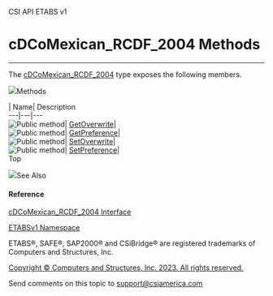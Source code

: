﻿

CSI API ETABS v1

# cDCoMexican_RCDF_2004 Methods  
  
---  
  
The [cDCoMexican_RCDF_2004](cbde9763-3608-121e-a091-320ff206d3ba.htm) type
exposes the following members.

![](../icons/SectionExpanded.png)Methods

| Name| Description  
---|---|---  
![Public method](../icons/pubmethod.gif)|
[GetOverwrite](77d3d65e-f86b-3ae2-e71b-6194ac384190.htm)|  
![Public method](../icons/pubmethod.gif)|
[GetPreference](d6bb1acd-e314-7737-7fa3-4a37634f75b7.htm)|  
![Public method](../icons/pubmethod.gif)|
[SetOverwrite](9912100e-520c-efee-2f4b-5d7573ce2ce7.htm)|  
![Public method](../icons/pubmethod.gif)|
[SetPreference](76d25845-a307-bae8-bddd-92f34986e584.htm)|  
Top

![](../icons/SectionExpanded.png)See Also

#### Reference

[cDCoMexican_RCDF_2004 Interface](cbde9763-3608-121e-a091-320ff206d3ba.htm)

[ETABSv1 Namespace](2780f1b8-2033-5289-2298-1cdb2a7508d9.htm)

ETABS®, SAFE®, SAP2000® and CSiBridge® are registered trademarks of Computers
and Structures, Inc.  

[Copyright © Computers and Structures, Inc. 2023. All rights
reserved.](http://www.csiamerica.com)

Send comments on this topic to
[support@csiamerica.com](mailto:support%40csiamerica.com?Subject=CSI%20API%20ETABS%20v1)

